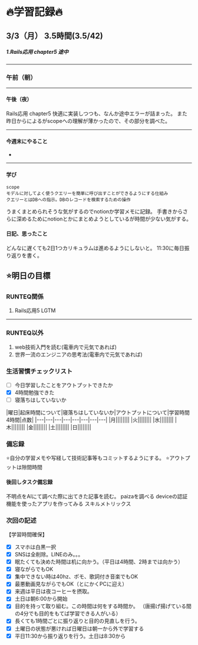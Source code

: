 
# 🔥学習記録🔥
## 3/3（月） 3.5時間(3.5/42)
##### 1.Rails応用 chapter5 途中
***
### 午前（朝）
***
#### 午後（夜）
Rails応用 chapter5
快適に実装しつつも、なんか途中エラーが詰まった。
また昨日からによるがscopeへの理解が薄かったので、その部分を調べた。
***
#### 今週末にやること
-
***
#### 学び
```
scope
モデルに対してよく使うクエリーを簡単に呼び出すことができるようにする仕組み
クエリーとはDBへの指示。DBのレコードを検索するための操作
```
うまくまとめられそうな気がするのでnotionか学習メモに記録。
手書きからさらに深めるためにnotionとかにまとめようとしているが時間が少ない気がする。
#### 日記、思ったこと
どんなに遅くても2日1つカリキュラムは進めるようにしないと。
11:30に毎日振り返りを書く。



## ⭐️明日の目標
### RUNTEQ関係
1. Rails応用5 LGTM
***
### RUNTEQ以外
1. web技術入門を読む(電車内で元気であれば)
2. 世界一流のエンジニアの思考法(電車内で元気であれば)


### 生活習慣チェックリスト
- [ ] 今日学習したことをアウトプットできたか
- [x] 4時間勉強できた
- [ ] 寝落ちはしていないか

|曜日|起床時間について|寝落ちはしていないか|アウトプットについて|学習時間4時間|点数|
|---|---|---|---|---|---|---|---|
|月||||||||
|火||||||||
|水||||||||
|木||||||||
|金||||||||
|土||||||||
|日||||||||

### 備忘録
⭐️自分の学習メモや写経して技術記事等もコミットするようにする。
⭐️アウトプットは隙間時間

#### 後回しタスク備忘録
不明点をAIにて調べた際に出てきた記事を読む。
paizaを調べる
deviceの認証機能を使ったアプリを作ってみる
スキルメトリックス

### 次回の記述
【学習時間確保】
- [x] スマホは白黒一択
- [x] SNSは全削除。LINEのみ。。。
- [x] 眠たくても決めた時間は机に向かう。（平日は4時間、2時までは向かう）
- [x] 寝ながらでもOK
- [x] 集中できない時は40hz、ポモ、歌詞付き音楽でもOK
- [x] 最悪動画見ながらでもOK（とにかくPCに迎え）
- [x] 来週は平日は夜コーヒーを摂取。
- [x] 土日は朝6:00から開始
- [x] 目的を持って取り組む。この時間は何をする時間か。
（唐揚げ揚げている間の4分でも目的をもてば学習できる人がいる）
- [x] 長くても1時間ごとに振り返りと目的の見直しを行う。
- [x] 土曜日の状態が悪ければ日曜日は朝一から外で学習する
- [x] 平日11:30から振り返りを行う。土日は8:30から
